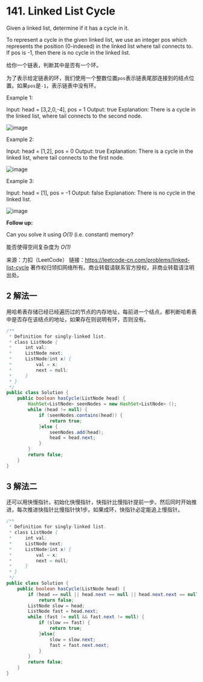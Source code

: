 # 141. Linked List Cycle

Given a linked list, determine if it has a cycle in it.

To represent a cycle in the given linked list, we use an integer pos which represents the position (0-indexed) in the linked list where tail connects to. If pos is -1, then there is no cycle in the linked list.

 给你一个链表，判断其中是否有一个环。

为了表示给定链表的环，我们使用一个整数位置```pos```表示链表尾部连接到的结点位置。如果```pos```是```-1```，表示链表中没有环。

Example 1:

Input: head = [3,2,0,-4], pos = 1
Output: true
Explanation: There is a cycle in the linked list, where tail connects to the second node.

![image](https://assets.leetcode.com/uploads/2018/12/07/circularlinkedlist.png)

Example 2:

Input: head = [1,2], pos = 0
Output: true
Explanation: There is a cycle in the linked list, where tail connects to the first node.

![image](https://assets.leetcode.com/uploads/2018/12/07/circularlinkedlist_test2.png)

Example 3:

Input: head = [1], pos = -1
Output: false
Explanation: There is no cycle in the linked list.

![image](https://assets.leetcode.com/uploads/2018/12/07/circularlinkedlist_test3.png)

**Follow up:**

Can you solve it using *O(1)* (i.e. constant) memory?

能否使得空间复杂度为 *O(1)* 

来源：力扣（LeetCode）
链接：https://leetcode-cn.com/problems/linked-list-cycle
著作权归领扣网络所有。商业转载请联系官方授权，非商业转载请注明出处。

## 2 解法一

用哈希表存储已经已经遍历过的节点的内存地址，每前进一个结点，都判断哈希表中是否存在该结点的地址，如果存在则说明有环，否则没有。

```java
/**
 * Definition for singly-linked list.
 * class ListNode {
 *     int val;
 *     ListNode next;
 *     ListNode(int x) {
 *         val = x;
 *         next = null;
 *     }
 * }
 */
public class Solution {
    public boolean hasCycle(ListNode head) {
    	HashSet<ListNode> seenNodes = new HashSet<ListNode> ();
    	while (head != null) {
    		if (seenNodes.contains(head)) {
    			return true;
    		}else {
    			seenNodes.add(head);
    			head = head.next;
    		} 		
    	}
    	return false;
    }
}
```

## 3 解法二

还可以用快慢指针。初始化快慢指针，快指针比慢指针提前一步。然后同时开始推进，每次推进快指针比慢指针快1步。如果成环，快指针必定能追上慢指针。

```java
/**
 * Definition for singly-linked list.
 * class ListNode {
 *     int val;
 *     ListNode next;
 *     ListNode(int x) {
 *         val = x;
 *         next = null;
 *     }
 * }
 */
public class Solution {
    public boolean hasCycle(ListNode head) {
        if (head == null || head.next == null || head.next.next == null)
            return false;
    	ListNode slow = head;
        ListNode fast = head.next;
        while (fast != null && fast.next != null) {
            if (slow == fast) {
                return true;
            }else{
                slow = slow.next;
                fast = fast.next.next;
            }
        }
        return false;
    }
}
```

